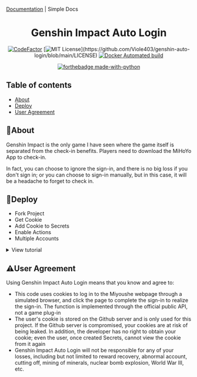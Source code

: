 [Documentation](./README.md)  | Simple Docs
<div align="center">
<h1 align="center">Genshin Impact Auto Login</h1>

[![CodeFactor](https://www.codefactor.io/repository/github/viole403/genshin-auto-login/badge/main)](https://www.codefactor.io/repository/github/viole403/genshin-auto-login/overview/main)
[![MIT License](https://img.shields.io/apm/l/atomic-design-ui.svg?)](https://github.com/Viole403/genshin-auto-login/blob/main/LICENSE)
[![Docker Automated build](https://img.shields.io/docker/automated/jrottenberg/ffmpeg)](https://github.com/Viole403/genshin-auto-login/blob/main/Dockerfile)

[![forthebadge made-with-python](http://ForTheBadge.com/images/badges/made-with-python.svg)](https://www.python.org/)
</div>

## Table of contents
* [About](#about)
* [Deploy](#deploy)
* [User ️Agreement](#user-agreement)

## 💭About

Genshin Impact is the only game I have seen where the game itself is separated from the check-in benefits. Players need to download the MiHoYo App to check-in.

In fact, you can choose to ignore the sign-in, and there is no big loss if you don't sign in; or you can choose to sign-in manually, but in this case, it will be a headache to forget to check in.

## 📐Deploy

- Fork Project
- Get Cookie
- Add Cookie to Secrets
- Enable Actions
- Multiple Accounts

<details>
<summary>View tutorial</summary>

### 1. Fork Project

- Click on the upper right corner `Fork` to go to your account

![fork](https://i.loli.net/2020/10/28/qpXowZmIWeEUyrJ.png)

### 2. Get Cookie

Open [Here](https://webstatic-sea.mihoyo.com/ys/event/signin-sea/index.html?act_id=e202102251931481) in the browser and log in to the account
#### 2.1 Method 1

- Press `F12`，open `Developer tools`，find`Network` and click
- Press `F5` refresh the page, copy as shown in the figure below`Cookie`

![cookie](https://i.loli.net/2021/04/28/8u5oJIDh9szaMlk.jpg)

-  When triggered `Debugger`, you can try to press `Ctrl + F8` close, then refresh the page again, and finally copy `Cookie`

#### 2.2 Method 2

- Copy the following code

```
var cookie = document.cookie;
var ask = confirm('Cookie: ' + cookie + '\n\nWant copy your Cookie to clipboard？');
if (ask == true) {
    copy(cookie);
    msg = cookie;
} else {
    msg = 'Cancel';
}
```

- Press `F12`, open `Developer tools`, find `Console` and click
- Paste the code on the command line and run it to get similar `Cookie:xxxxxx` output information
- `xxxxxx` The part is what needs to be copied Cookie, click OK to copy

### 3. Add Cookie to Secrets

- Back to your repository page, Click `Settings`-->`Secrets`-->`New secret`.

![new-secret.png](https://i.loli.net/2020/10/28/sxTuBFtRvzSgUaA.png)

- Add a new secret named `OS_COOKIE` and the value is what you obtained in the previous step. Warning: THE NAME MUST BE `OS_COOKIE`
- Account_id, Cookie_token, Ltoken are required fields in the secret

![add-secret](https://i.imgur.com/187niY1.png)
![add-secret](https://i.imgur.com/5rZwtK6.png)

- Select `Genshin Impact Auto Login Global` on the Actions page.
- Click the `Run workflow` button.
- When the build is complete, click the `Genshin Impact Auto Login Global`-->`build`-->`Run sign` to view logs.
### 4. Enable Actions

> Actions are disabled by default. After the Fork, it needs to be executed manually, and it will be activated if it runs successfully.

Return to the main page of the project, click on the top `Actions`, then click on the left `Genshin Impact Auto Login`, and then click `Run workflow`

![run](https://i.loli.net/2020/10/28/5ylvgdYf9BDMqAH.png)

At this point, the deployment is complete.But if you have more than 1 account, then continue with the next step

## 5. Multiple Accounts

- Multiple account cookies need to be separated by "#" symbol

![multiple-accounts](https://i.imgur.com/MFXsKbC.png)


</details>


## :warning:User ️Agreement

Using Genshin Impact Auto Login means that you know and agree to:

- This code uses cookies to log in to the Miyoushe webpage through a simulated browser, and click the page to complete the sign-in to realize the sign-in. The function is implemented through the official public API, not a game plug-in
- The user's cookie is stored on the Github server and is only used for this project. If the Github server is compromised, your cookies are at risk of being leaked. In addition, the developer has no right to obtain your cookie; even the user, once created Secrets, cannot view the cookie from it again
- Genshin Impact Auto Login will not be responsible for any of your losses, including but not limited to reward recovery, abnormal account, cutting off, mining of minerals, nuclear bomb explosion, World War III, etc.
